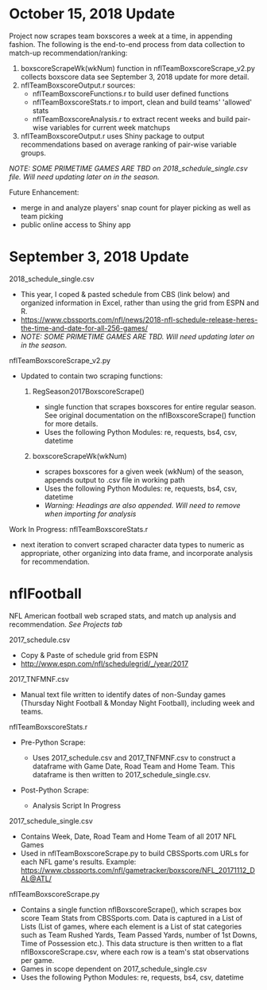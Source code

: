 # October 15, 2018 Update

Project now scrapes team boxscores a week at a time, in appending fashion. The following is the end-to-end process from data collection to match-up recommendation/ranking:

  1. boxscoreScrapeWk(wkNum) function in nflTeamBoxscoreScrape_v2.py collects boxscore data see September 3, 2018 update for more detail.
  2. nflTeamBoxscoreOutput.r sources:
      - nflTeamBoxscoreFunctions.r to build user defined functions
      - nflTeamBoxscoreStats.r to import, clean and build teams' 'allowed' stats
      - nflTeamBoxscoreAnalysis.r to extract recent weeks and build pair-wise variables for current week matchups
  3. nflTeamBoxscoreOutput.r uses Shiny package to output recommendations based on average ranking of pair-wise variable groups.

*NOTE: SOME PRIMETIME GAMES ARE TBD on 2018_schedule_single.csv file. Will need updating later on in the season.*

Future Enhancement:
  - merge in and analyze players' snap count for player picking as well as team picking
  - public online access to Shiny app



# September 3, 2018 Update

2018_schedule_single.csv
- This year, I coped & pasted schedule from CBS (link below) and organized information in Excel, rather than using the grid from ESPN and R.
- https://www.cbssports.com/nfl/news/2018-nfl-schedule-release-heres-the-time-and-date-for-all-256-games/
- *NOTE: SOME PRIMETIME GAMES ARE TBD. Will need updating later on in the season.*

nflTeamBoxscoreScrape_v2.py
- Updated to contain two scraping functions:
  1. RegSeason2017BoxscoreScrape()
     - single function that scrapes boxscores for entire regular season. See original documentation on the nflBoxscoreScrape() function for more details.
     - Uses the following Python Modules: re, requests, bs4, csv, datetime

  2. boxscoreScrapeWk(wkNum)
     - scrapes boxscores for a given week (wkNum) of the season, appends output to .csv file in working path
     - Uses the following Python Modules: re, requests, bs4, csv, datetime
     - *Warning: Headings are also appended. Will need to remove when importing for analysis*

Work In Progress: nflTeamBoxscoreStats.r
- next iteration to convert scraped character data types to numeric as appropriate, other organizing into data frame, and incorporate analysis for recommendation.


# nflFootball
NFL American football web scraped stats, and match up analysis and recommendation. *See Projects tab*

2017_schedule.csv
- Copy & Paste of schedule grid from ESPN
- http://www.espn.com/nfl/schedulegrid/_/year/2017

2017_TNFMNF.csv
- Manual text file written to identify dates of non-Sunday games (Thursday Night Football & Monday Night Football), including week and teams.

nflTeamBoxscoreStats.r
- Pre-Python Scrape:
  - Uses 2017_schedule.csv and 2017_TNFMNF.csv to construct a dataframe with Game Date, Road Team and Home Team. This dataframe is then written to 2017_schedule_single.csv.

- Post-Python Scrape:
  - Analysis Script In Progress

2017_schedule_single.csv
- Contains Week, Date, Road Team and Home Team of all 2017 NFL Games
- Used in nflTeamBoxscoreScrape.py to build CBSSports.com URLs for each NFL game's results. Example: https://www.cbssports.com/nfl/gametracker/boxscore/NFL_20171112_DAL@ATL/ 

nflTeamBoxscoreScrape.py
- Contains a single function nflBoxscoreScrape(), which scrapes box score Team Stats from CBSSports.com. Data is captured in a List of Lists (List of games, where each element is a List of stat categories such as Team Rushed Yards, Team Passed Yards, number of 1st Downs, Time of Possession etc.). This data structure is then written to a flat nflBoxscoreScrape.csv, where each row is a team's stat observations per game.
- Games in scope dependent on 2017_schedule_single.csv
- Uses the following Python Modules: re, requests, bs4, csv, datetime
